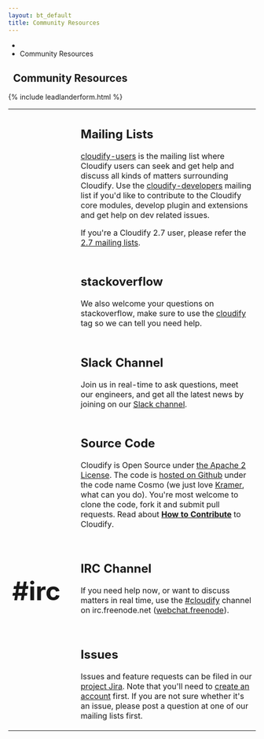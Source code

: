 ```yaml
---
layout: bt_default
title: Community Resources
---
```


<section id="inner-headline">
	<div class="container">
		<div class="row">
			<div class="span12">
				<ul class="breadcrumb">
					<li><a href="/"><i class="icon-home"></i></a><i class="icon-angle-right"></i></li>
					<li class="active">Community Resources</li>
				</ul>
			</div>
			<div class="span12">
				<div class="inner-heading">
					<h1><i class="icon-thumbs-up"></i>&nbsp;&nbsp;<strong>Community Resources</strong></h1>	
				</div>
			</div>
		</div>			
	</div>
</section>

<section id="content" style="padding-top:0px;">
	<div class="container" style="min-height:500px;">
		<div class="row">
			<div class="span12">
			<table style="width:100%;border:0px">
				<tr>			 		
					<td style="background-color:transparent;width:5%">
						<h2><i class="icon-3x icon-envelope-alt"> 
					<td style="background-color:transparent;width:5%">
					<td style="background-color:transparent;">
						<h2><strong>Mailing Lists</strong></h2>
						<p>
							<a href="https://groups.google.com/forum/#!forum/cloudify-users">cloudify-users</a> is the mailing list where Cloudify users can seek and get help and discuss all kinds of matters surrounding Cloudify. 
							Use the <a href="https://groups.google.com/forum/#!forum/cloudify-developers">cloudify-developers</a> mailing list if you'd like to contribute to the Cloudify core modules, develop plugin and extensions and get help on dev related issues.
						</p>						
						<p>
							If you're a Cloudify 2.7 user, please refer the <a href="https://cloudifysource.zendesk.com/forums">2.7 mailing lists</a>. 
						</p>
					</td>
				<tr>			 		
					<td style="background-color:transparent;width:5%">
						<h2><i class="icon-3x icon-stackexchange">       
					<td style="background-color:transparent;width:5%">
					<td style="background-color:transparent;">
						<h2><strong>stackoverflow</strong></h2>
						<p>
							We also welcome your questions on stackoverflow, make sure to use the <a href="http://stackoverflow.com/questions/tagged/cloudify">cloudify</a> tag so we can tell you need help. 
						</p>												
					</td>
				<tr>			 		
					<td style="background-color:transparent;width:5%; text-align:center;">
						<h2><i class="fa fa-slack fa-3x">
					<td style="background-color:transparent;width:5%">
					<td style="background-color:transparent;">
						<h2><strong>Slack Channel</strong></h2>
						<p>
							Join us in real-time to ask questions, meet our engineers, and get all the latest news by joining on our <a href="http://getcloudify.org/cloudify-community-slack.html">Slack channel</a>. 
						</p>						
					</td>
				<tr>			 		
					<td style="background-color:transparent;width:5%">
						<h2><i class="icon-3x icon-github"> 
					<td style="background-color:transparent;width:5%">
					<td style="background-color:transparent;">
						<h2><strong>Source Code</strong></h2>
						<p>
							Cloudify is Open Source under <a href="http://www.apache.org/licenses/LICENSE-2.0.html">the Apache 2 License</a>. The code is <a href="http://github.com/cloudify-cosmo">hosted on Github</a> under the code name Cosmo (we just love <a href="http://en.wikipedia.org/wiki/Cosmo_Kramer">Kramer</a>, what can you do). You're most welcome to clone the code, fork it and submit pull requests. Read about <a href="{{ site.baseurl }}/how-to-contribute.html"><strong>How to Contribute</strong></a> to Cloudify.			
						</p>												
					</td>		
				<tr>			 		
					<td style="background-color:transparent;width:5%">
						<h1 style="font-size:52px;"><strong>#irc</strong></h1>
					<td style="background-color:transparent;width:5%">
					<td style="background-color:transparent;">
						<h2><strong>IRC Channel</strong></h2>
						<p>
							If you need help now, or want to discuss matters in real time, use the <a href="irc://irc.freenode.net/cloudify">#cloudify</a> channel on irc.freenode.net (<a href="http://webchat.freenode.net/">webchat.freenode</a>). 
						</p>						
					</td>		
				<tr>			 		
					<td style="background-color:transparent;width:5%">
						<h2><i class="icon-3x icon-bug">  
					<td style="background-color:transparent;width:5%">
					<td style="background-color:transparent;">
						<h2><strong>Issues</strong></h2>
						<p>
							Issues and feature requests can be filed in our <a href="https://cloudifysource.atlassian.net/browse/CFY">project Jira</a>. Note that you'll need to <a href="https://cloudifysource.atlassian.net/admin/users/sign-up">create an account</a> first. If you are not sure whether it's an issue, please post a question at one of our mailing lists first.
						</p>												
					</td>	


{% include leadlanderform.html %}




